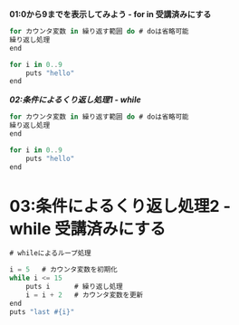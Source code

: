 ****01:0から9までを表示してみよう - for in 受講済みにする****

```jsx
for カウンタ変数 in 繰り返す範囲 do # doは省略可能
繰り返し処理
end

for i in 0..9
    puts "hello"
end
```

***02:条件によるくり返し処理1 - while***

```jsx
for カウンタ変数 in 繰り返す範囲 do # doは省略可能
繰り返し処理
end

for i in 0..9
    puts "hello"
end
```

# ****03:条件によるくり返し処理2 - while 受講済みにする****

```jsx
# whileによるループ処理

i = 5	# カウンタ変数を初期化
while i <= 15
    puts i		# 繰り返し処理
    i = i + 2	# カウンタ変数を更新
end
puts "last #{i}"
```
